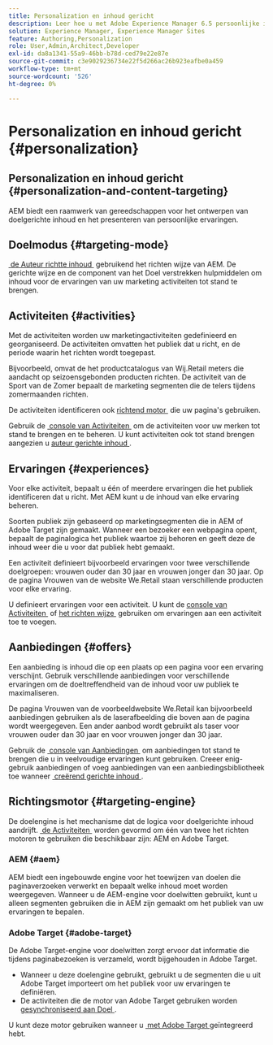 ```yaml
---
title: Personalization en inhoud gericht
description: Leer hoe u met Adobe Experience Manager 6.5 persoonlijke inhoud kunt maken.
solution: Experience Manager, Experience Manager Sites
feature: Authoring,Personalization
role: User,Admin,Architect,Developer
exl-id: da8a1341-55a9-46bb-b78d-ced79e22e87e
source-git-commit: c3e9029236734e22f5d266ac26b923eafbe0a459
workflow-type: tm+mt
source-wordcount: '526'
ht-degree: 0%

---
```


# Personalization en inhoud gericht {#personalization}

## Personalization en inhoud gericht {#personalization-and-content-targeting}

AEM biedt een raamwerk van gereedschappen voor het ontwerpen van doelgerichte inhoud en het presenteren van persoonlijke ervaringen.

## Doelmodus {#targeting-mode}

[&#x200B; de Auteur richtte inhoud &#x200B;](/help/sites-authoring/content-targeting-touch.md) gebruikend het richten wijze van AEM. De gerichte wijze en de component van het Doel verstrekken hulpmiddelen om inhoud voor de ervaringen van uw marketing activiteiten tot stand te brengen.

## Activiteiten {#activities}

Met de activiteiten worden uw marketingactiviteiten gedefinieerd en georganiseerd. De activiteiten omvatten het publiek dat u richt, en de periode waarin het richten wordt toegepast.

Bijvoorbeeld, omvat de het productcatalogus van Wij.Retail meters die aandacht op seizoensgebonden producten richten. De activiteit van de Sport van de Zomer bepaalt de marketing segmenten die de telers tijdens zomermaanden richten.

De activiteiten identificeren ook [&#x200B; richtend motor &#x200B;](/help/sites-authoring/personalization.md#targeting-engine) die uw pagina&#39;s gebruiken.

Gebruik de [&#x200B; console van Activiteiten &#x200B;](/help/sites-authoring/activitylib.md) om de activiteiten voor uw merken tot stand te brengen en te beheren. U kunt activiteiten ook tot stand brengen aangezien u [&#x200B; auteur gerichte inhoud &#x200B;](/help/sites-authoring/content-targeting-touch.md).

## Ervaringen {#experiences}

Voor elke activiteit, bepaalt u één of meerdere ervaringen die het publiek identificeren dat u richt. Met AEM kunt u de inhoud van elke ervaring beheren.

Soorten publiek zijn gebaseerd op marketingsegmenten die in AEM of Adobe Target zijn gemaakt. Wanneer een bezoeker een webpagina opent, bepaalt de paginalogica het publiek waartoe zij behoren en geeft deze de inhoud weer die u voor dat publiek hebt gemaakt.

Een activiteit definieert bijvoorbeeld ervaringen voor twee verschillende doelgroepen: vrouwen ouder dan 30 jaar en vrouwen jonger dan 30 jaar. Op de pagina Vrouwen van de website We.Retail staan verschillende producten voor elke ervaring.

U definieert ervaringen voor een activiteit. U kunt de [&#x200B; console van Activiteiten &#x200B;](/help/sites-authoring/activitylib.md#adding-editing-an-activity-using-the-activities-console) of [&#x200B; het richten wijze &#x200B;](/help/sites-authoring/content-targeting-touch.md#adding-and-removing-experiences-using-targeting-mode) gebruiken om ervaringen aan een activiteit toe te voegen.

## Aanbiedingen {#offers}

Een aanbieding is inhoud die op een plaats op een pagina voor een ervaring verschijnt. Gebruik verschillende aanbiedingen voor verschillende ervaringen om de doeltreffendheid van de inhoud voor uw publiek te maximaliseren.

De pagina Vrouwen van de voorbeeldwebsite We.Retail kan bijvoorbeeld aanbiedingen gebruiken als de laserafbeelding die boven aan de pagina wordt weergegeven. Een ander aanbod wordt gebruikt als taser voor vrouwen ouder dan 30 jaar en voor vrouwen jonger dan 30 jaar.

Gebruik de [&#x200B; console van Aanbiedingen &#x200B;](/help/sites-authoring/offerlib.md) om aanbiedingen tot stand te brengen die u in veelvoudige ervaringen kunt gebruiken. Creeer enig-gebruik aanbiedingen of voeg aanbiedingen van een aanbiedingsbibliotheek toe wanneer [&#x200B; creërend gerichte inhoud &#x200B;](/help/sites-authoring/content-targeting-touch.md).

## Richtingsmotor {#targeting-engine}

De doelengine is het mechanisme dat de logica voor doelgerichte inhoud aandrijft. [&#x200B; de Activiteiten &#x200B;](/help/sites-authoring/activitylib.md) worden gevormd om één van twee het richten motoren te gebruiken die beschikbaar zijn: AEM en Adobe Target.

### AEM {#aem}

AEM biedt een ingebouwde engine voor het toewijzen van doelen die paginaverzoeken verwerkt en bepaalt welke inhoud moet worden weergegeven. Wanneer u de AEM-engine voor doelwitten gebruikt, kunt u alleen segmenten gebruiken die in AEM zijn gemaakt om het publiek van uw ervaringen te bepalen.

### Adobe Target {#adobe-target}

De Adobe Target-engine voor doelwitten zorgt ervoor dat informatie die tijdens paginabezoeken is verzameld, wordt bijgehouden in Adobe Target.

* Wanneer u deze doelengine gebruikt, gebruikt u de segmenten die u uit Adobe Target importeert om het publiek voor uw ervaringen te definiëren.
* De activiteiten die de motor van Adobe Target gebruiken worden [&#x200B; gesynchroniseerd aan Doel &#x200B;](/help/sites-authoring/activitylib.md#synchronizing-activities-with-adobe-target).

U kunt deze motor gebruiken wanneer u [&#x200B; met Adobe Target &#x200B;](/help/sites-administering/opt-in.md) geïntegreerd hebt.
